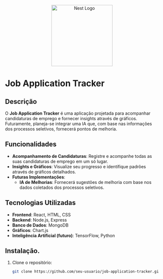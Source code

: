 <p align="center">
  <a href="http://nestjs.com/" target="blank"><img src="https://nestjs.com/img/logo-small.svg" width="200" alt="Nest Logo" /></a>
</p>

# Job Application Tracker

## Descrição
O **Job Application Tracker** é uma aplicação projetada para acompanhar candidaturas de emprego e fornecer insights através de gráficos. Futuramente, planeja-se integrar uma IA que, com base nas informações dos processos seletivos, fornecerá pontos de melhoria.

## Funcionalidades
- **Acompanhamento de Candidaturas**: Registre e acompanhe todas as suas candidaturas de emprego em um só lugar.
- **Insights e Gráficos**: Visualize seu progresso e identifique padrões através de gráficos detalhados.
- **Futuras Implementações**:
  - **IA de Melhorias**: Fornecerá sugestões de melhoria com base nos dados coletados dos processos seletivos.

## Tecnologias Utilizadas
- **Frontend**: React, HTML, CSS
- **Backend**: Node.js, Express
- **Banco de Dados**: MongoDB
- **Gráficos**: Chart.js
- **Inteligência Artificial (futuro)**: TensorFlow, Python

## Instalação.
1. Clone o repositório:
   ```bash
   git clone https://github.com/seu-usuario/job-application-tracker.git


